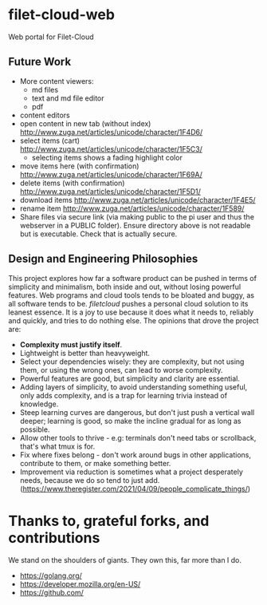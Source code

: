 # filet-cloud-web
Web portal for Filet-Cloud

## Future Work
* More content viewers:
	* md files
	* text and md file editor
	* pdf
* content editors
* open content in new tab (without index) http://www.zuga.net/articles/unicode/character/1F4D6/
* select items (cart) http://www.zuga.net/articles/unicode/character/1F5C3/
	* selecting items shows a fading highlight color
* move items here (with confirmation) http://www.zuga.net/articles/unicode/character/1F69A/
* delete items (with confirmation) http://www.zuga.net/articles/unicode/character/1F5D1/
* download items http://www.zuga.net/articles/unicode/character/1F4E5/
* rename item http://www.zuga.net/articles/unicode/character/1F589/
* Share files via secure link (via making public to the pi user and thus the webserver in a PUBLIC folder). Ensure directory above is not readable but is executable. Check that is actually secure.

## Design and Engineering Philosophies

This project explores how far a software product can be pushed in terms of simplicity and minimalism, both inside and out, without losing powerful features. Web programs and cloud tools tends to be bloated and buggy, as all software tends to be. *filetcloud* pushes a personal cloud solution to its leanest essence. It is a joy to use because it does what it needs to, reliably and quickly, and tries to do nothing else. The opinions that drove the project are:

* **Complexity must justify itself**.
* Lightweight is better than heavyweight.
* Select your dependencies wisely: they are complexity, but not using them, or using the wrong ones, can lead to worse complexity.
* Powerful features are good, but simplicity and clarity are essential.
* Adding layers of simplicity, to avoid understanding something useful, only adds complexity, and is a trap for learning trivia instead of knowledge.
* Steep learning curves are dangerous, but don't just push a vertical wall deeper; learning is good, so make the incline gradual for as long as possible.
* Allow other tools to thrive - e.g: terminals don't need tabs or scrollback, that's what tmux is for.
* Fix where fixes belong - don't work around bugs in other applications, contribute to them, or make something better.
* Improvement via reduction is sometimes what a project desperately needs, because we do so tend to just add. (https://www.theregister.com/2021/04/09/people_complicate_things/)

# Thanks to, grateful forks, and contributions

We stand on the shoulders of giants. They own this, far more than I do.

* https://golang.org/
* https://developer.mozilla.org/en-US/
* https://github.com/

